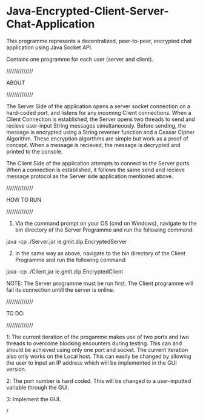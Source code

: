 # Java-Encrypted-Client-Server-Chat-Application
This programme represents a decentralized, peer-to-peer, encrypted chat application using Java Socket API. 

Contains one programme for each user (server and client).

//////////////

ABOUT

//////////////

The Server Side of the application opens a server socket connection on a hard-coded port, and listens for any incoming Client connections.
When a Client Connection is established, the Server opens two threads to send and recieve user-input String messages simultaneously. Before sending, the message is encrypted using a String reverser function and a Ceasar Cipher Algorithm. These encryption algorthms are simple but work as a proof of concept. When a message is recieved, the message is decrypted and printed to the console. 

The Client Side of the application attempts to connect to the Server ports. When a connection is established, it follows the same send and recieve message protocol as the Server side application mentioned above. 

//////////////

HOW TO RUN

//////////////

1) Via the command prompt on your OS (cmd on Windows), navigate to the bin directory of the Server Programme and run the following command:

java -cp ./Server.jar ie.gmit.dip.EncryptedServer

2) In the same way as above, navigate to the bin directory of the Client Programme and run the following command:

java -cp ./Client.jar ie.gmit.dip.EncryptedClient

NOTE: The Server programme must be run first. The Client programme will fail its connection untill the server is online. 


//////////////

TO DO:

//////////////

1: The current iteration of the progamme makes use of two ports and two threads to overcome blocking encounters during testing. This can and should be achieved using only one port and socket. The current iteration also only works on the Local host. This can easily be changed by allowing the user to input an IP address which will be implemented in the GUI version.

2: The port number is hard coded. This will be changed to a user-inputted variable through the GUI. 

3: Implement the GUI.

/


